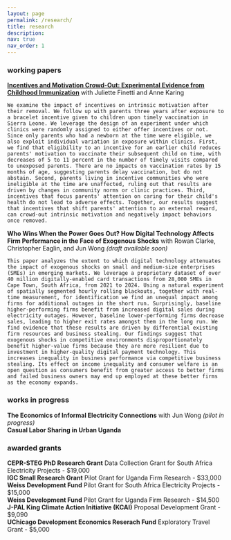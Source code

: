 ```yaml
---
layout: page
permalink: /research/
title: research
description:
nav: true
nav_order: 1
---
```


<!-- <body>
    <style>
        p {
            padding-left: 30px;
        }
    </style>
</body> -->

### working papers

<b><a href="https://drive.google.com/file/d/1fIS-njP6Vd0rKRbIr31opUp0YJ12SnhV/view">Incentives and Motivation Crowd-Out: Experimental Evidence from Childhood Immunization</a></b> with Juliette Finetti and Anne Karing  

```
We examine the impact of incentives on intrinsic motivation after their removal. We follow up with parents three years after exposure to a bracelet incentive given to children upon timely vaccination in Sierra Leone. We leverage the design of an experiment under which clinics were randomly assigned to either offer incentives or not. Since only parents who had a newborn at the time were eligible, we also exploit individual variation in exposure within clinics. First, we find that eligibility to an incentive for an earlier child reduces parents' motivation to vaccinate their subsequent child on time, with decreases of 5 to 11 percent in the number of timely visits compared to unexposed parents. There are no impacts on vaccination rates by 15 months of age, suggesting parents delay vaccination, but do not abstain. Second, parents living in incentive communities who were ineligible at the time are unaffected, ruling out that results are driven by changes in community norms or clinic practices. Third, incentives that focus parents' attention on caring for their child's health do not lead to adverse effects. Together, our results suggest that incentives that shift parents' attention to an external reward, can crowd-out intrinsic motivation and negatively impact behaviors once removed.  
```

<b>Who Wins When the Power Goes Out? How Digital Technology Affects Firm Performance in the Face of Exogenous Shocks</b> with Rowan Clarke, Christopher Eaglin, and Jun Wong <i>(draft available soon)</i>  

```
This paper analyzes the extent to which digital technology attenuates the impact of exogenous shocks on small and medium-size enterprises (SMEs) in emerging markets. We leverage a proprietary dataset of over 40 million digitally-enabled card transactions from 28,000 SMEs in Cape Town, South Africa, from 2021 to 2024. Using a natural experiment of spatially segmented hourly rolling blackouts, together with real-time measurement, for identification we find an unequal impact among firms for additional outages in the short run. Surprisingly, baseline higher-performing firms benefit from increased digital sales during electricity outages. However, baseline lower-performing firms decrease sales, leading to higher exit rates amongst them in the long run. We find evidence that these results are driven by differential existing firm resources and business stealing. Our findings suggest that exogenous shocks in competitive environments disproportionately benefit higher-value firms because they are more resilient due to investment in higher-quality digital payment technology. This increases inequality in business performance via competitive business stealing. Its effect on income inequality and consumer welfare is an open question as consumers benefit from greater access to better firms and failed business owners may end up employed at these better firms as the economy expands.  
```

### works in progress  

**The Economics of Informal Electricity Connections** with Jun Wong <i>(pilot in progress)</i>  
**Casual Labor Sharing in Urban Uganda**  

### awarded grants  

**CEPR-STEG PhD Research Grant** Data Collection Grant for South Africa Electricity Projects - $19,000  
**IGC Small Research Grant** Pilot Grant for Uganda Firm Research - $33,000  
**Weiss Development Fund** Pilot Grant for South Africa Electricity Projects - $15,000  
**Weiss Development Fund** Pilot Grant for Uganda Firm Research - $14,500  
**J-PAL King Climate Action Initiative (KCAI)** Proposal Development Grant - $9,090  
**UChicago Development Economics Reserach Fund** Exploratory Travel Grant - $5,000  